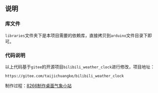 ## 说明

### 库文件

`libraries`文件夹下是本项目需要的依赖库，直接拷贝到`arduino`文件目录下即可。



### 代码说明

以上代码基于`gitee`的开源项目`bilibili_weather_clock`进行修改，项目地址：
```
https://gitee.com/taijichuangke/bilibili_weather_clock
```

制作过程：[8266制作桌面气象小站](https://github.com/Syske/person-learning-note/blob/master/arduino/8266%E5%88%B6%E4%BD%9C%E6%A1%8C%E9%9D%A2%E6%B0%94%E8%B1%A1%E5%B0%8F%E7%AB%99.md)
